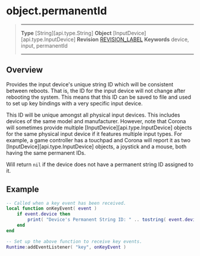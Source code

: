 # object.permanentId

> --------------------- ------------------------------------------------------------------------------------------
> __Type__              [String][api.type.String]
> __Object__            [InputDevice][api.type.InputDevice]
> __Revision__          [REVISION_LABEL](REVISION_URL)
> __Keywords__          device, input, permanentId
> --------------------- ------------------------------------------------------------------------------------------

## Overview

Provides the input device's unique string ID which will be consistent between reboots. That is, the ID for the input device will not change after rebooting the system. This means that this ID can be saved to file and used to set up key bindings with a very specific input device.

This ID will be unique amongst all physical input devices. This includes devices of the same model and manufacturer. However, note that Corona will sometimes provide multiple [InputDevice][api.type.InputDevice] objects for the same physical input device if it features multiple input types. For example, a game controller has a touchpad and Corona will report it as two [InputDevice][api.type.InputDevice] objects, a joystick and a mouse, both having the same permanent IDs.

Will return `nil` if the device does not have a permanent string ID assigned to it.

## Example

``````lua
-- Called when a key event has been received.
local function onKeyEvent( event )
    if event.device then
    	print( "Device's Permanent String ID: " .. tostring( event.device.permanentId ) )
    end
end

-- Set up the above function to receive key events.
Runtime:addEventListener( "key", onKeyEvent )
``````
